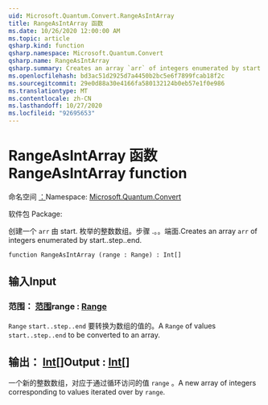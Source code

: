 ```yaml
---
uid: Microsoft.Quantum.Convert.RangeAsIntArray
title: RangeAsIntArray 函数
ms.date: 10/26/2020 12:00:00 AM
ms.topic: article
qsharp.kind: function
qsharp.namespace: Microsoft.Quantum.Convert
qsharp.name: RangeAsIntArray
qsharp.summary: Creates an array `arr` of integers enumerated by start..step..end.
ms.openlocfilehash: bd3ac51d2925d7a4450b2bc5e6f7899fcab18f2c
ms.sourcegitcommit: 29e0d88a30e4166fa580132124b0eb57e1f0e986
ms.translationtype: MT
ms.contentlocale: zh-CN
ms.lasthandoff: 10/27/2020
ms.locfileid: "92695653"
---
```

# <a name="rangeasintarray-function"></a><span data-ttu-id="c5a47-102">RangeAsIntArray 函数</span><span class="sxs-lookup"><span data-stu-id="c5a47-102">RangeAsIntArray function</span></span>

<span data-ttu-id="c5a47-103">命名空间 [：](xref:Microsoft.Quantum.Convert)</span><span class="sxs-lookup"><span data-stu-id="c5a47-103">Namespace: [Microsoft.Quantum.Convert](xref:Microsoft.Quantum.Convert)</span></span>

<span data-ttu-id="c5a47-104">软件包 [](https://nuget.org/packages/)</span><span class="sxs-lookup"><span data-stu-id="c5a47-104">Package: [](https://nuget.org/packages/)</span></span>


<span data-ttu-id="c5a47-105">创建一个 `arr` 由 start. 枚举的整数数组。步骤 .。。端面.</span><span class="sxs-lookup"><span data-stu-id="c5a47-105">Creates an array `arr` of integers enumerated by start..step..end.</span></span>

```qsharp
function RangeAsIntArray (range : Range) : Int[]
```


## <a name="input"></a><span data-ttu-id="c5a47-106">输入</span><span class="sxs-lookup"><span data-stu-id="c5a47-106">Input</span></span>

### <a name="range--range"></a><span data-ttu-id="c5a47-107">范围： [范围](xref:microsoft.quantum.lang-ref.range)</span><span class="sxs-lookup"><span data-stu-id="c5a47-107">range : [Range](xref:microsoft.quantum.lang-ref.range)</span></span>

<span data-ttu-id="c5a47-108">`Range` `start..step..end` 要转换为数组的值的。</span><span class="sxs-lookup"><span data-stu-id="c5a47-108">A `Range` of values `start..step..end` to be converted to an array.</span></span>



## <a name="output--int"></a><span data-ttu-id="c5a47-109">输出： [Int](xref:microsoft.quantum.lang-ref.int)[]</span><span class="sxs-lookup"><span data-stu-id="c5a47-109">Output : [Int](xref:microsoft.quantum.lang-ref.int)[]</span></span>

<span data-ttu-id="c5a47-110">一个新的整数数组，对应于通过循环访问的值 `range` 。</span><span class="sxs-lookup"><span data-stu-id="c5a47-110">A new array of integers corresponding to values iterated over by `range`.</span></span>